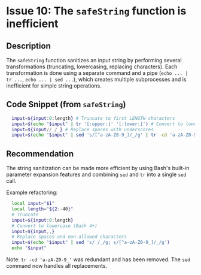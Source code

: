 # Issue 10: The `safeString` function is inefficient

## Description
The `safeString` function sanitizes an input string by performing several transformations (truncating, lowercasing, replacing characters). Each transformation is done using a separate command and a pipe (`echo ... | tr ...`, `echo ... | sed ...`), which creates multiple subprocesses and is inefficient for simple string operations.

## Code Snippet (from `safeString`)
```bash
  input=${input:0:length} # Truncate to first LENGTH characters
  input=$(echo "$input" | tr '[:upper:]' '[:lower:]') # Convert to lowercase
  input=${input// /_} # Replace spaces with underscores
  input=$(echo "$input" | sed 's/[^a-zA-Z0-9_]/_/g' | tr -cd 'a-zA-Z0-9_') # Replace non-allowed characters with underscores
```

## Recommendation
The string sanitization can be made more efficient by using Bash's built-in parameter expansion features and combining `sed` and `tr` into a single `sed` call.

Example refactoring:
```bash
  local input="$1"
  local length="${2:-40}"
  # Truncate
  input=${input:0:length}
  # Convert to lowercase (Bash 4+)
  input=${input,,}
  # Replace spaces and non-allowed characters
  input=$(echo "$input" | sed 's/ /_/g; s/[^a-zA-Z0-9_]/_/g')
  echo "$input"
```
Note: `tr -cd 'a-zA-Z0-9_'` was redundant and has been removed. The `sed` command now handles all replacements.
